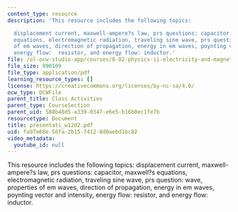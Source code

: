 ```yaml
---
content_type: resource
description: 'This resource includes the following topics:

  displacement current, maxwell-ampere?s law, prs questions: capacitor, maxwell?s
  equations, electromagnetic radiation, traveling sine wave, prs question: wave, properties
  of em waves, direction of propagation, energy in em waves, poynting vector and intensity,
  energy flow:  resistor, and energy flow: inductor.'
file: /ol-ocw-studio-app/courses/8-02-physics-ii-electricity-and-magnetism-spring-2007/fa97e68e56fa2b1574128d0aebd1bc82_presentati_w12d2.pdf
file_size: 990109
file_type: application/pdf
learning_resource_types: []
license: https://creativecommons.org/licenses/by-nc-sa/4.0/
ocw_type: OCWFile
parent_title: Class Activities
parent_type: CourseSection
parent_uid: 588b48d5-a339-0347-e6e5-b16b0ec1fe7b
resourcetype: Document
title: presentati_w12d2.pdf
uid: fa97e68e-56fa-2b15-7412-8d0aebd1bc82
video_metadata:
  youtube_id: null
---
```

This resource includes the following topics:
displacement current, maxwell-ampere?s law, prs questions: capacitor, maxwell?s equations, electromagnetic radiation, traveling sine wave, prs question: wave, properties of em waves, direction of propagation, energy in em waves, poynting vector and intensity, energy flow:  resistor, and energy flow: inductor.